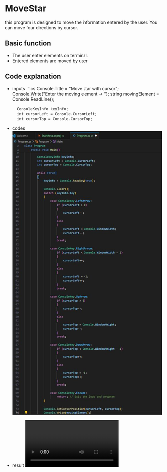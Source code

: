 # MoveStar

this program is designed to move the information entered by the user. You can move four directions by cursor.

## Basic function
- The user enter elements on terminal.
- Entered elements are moved by user

## Code explanation

- inputs
        ```cs
        Console.Title = "Move star with cursor";
        Console.Write("Enter the moving element -> ");
        string movingElement = Console.ReadLine();

        ConsoleKeyInfo keyInfo;
        int cursorLeft = Console.CursorLeft;
        int cursorTop = Console.CursorTop;


- codes
       ![all codes](https://github.com/Javohir0102/MoveStar/blob/main/Asset/SourseCode%20(1).JPG)

- result
        ![videos](https://github.com/Javohir0102/MoveStar/blob/main/Asset/Video-20240614_160938-Meeting%20Recording.mp4)
            

